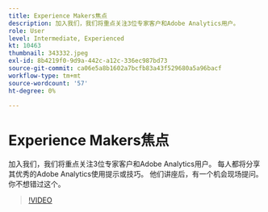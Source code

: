 ```yaml
---
title: Experience Makers焦点
description: 加入我们，我们将重点关注3位专家客户和Adobe Analytics用户。
role: User
level: Intermediate, Experienced
kt: 10463
thumbnail: 343332.jpeg
exl-id: 8b4219f0-9d9a-442c-a12c-336ec987bd73
source-git-commit: ca06e5a8b1602a7bcfb83a43f529680a5a96bacf
workflow-type: tm+mt
source-wordcount: '57'
ht-degree: 0%

---
```


# Experience Makers焦点

加入我们，我们将重点关注3位专家客户和Adobe Analytics用户。 每人都将分享其优秀的Adobe Analytics使用提示或技巧。 他们讲座后，有一个机会现场提问。 你不想错过这个。

>[!VIDEO](https://video.tv.adobe.com/v/343332/?quality=12&learn=on)
